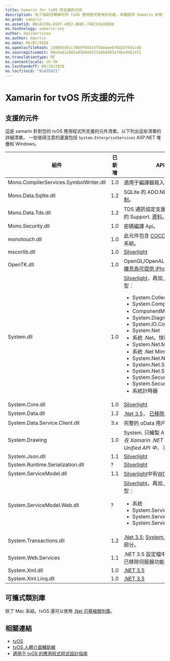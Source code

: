 ```yaml
---
title: Xamarin for tvOS 所支援的元件
description: 為了協助您瞭解可供 tvOS 應用程式使用的功能，本檔提供 Xamarin 針對 tvOS 開發所支援的元件清單。
ms.prod: xamarin
ms.assetid: 0B1ACF06-65FF-49E2-B6BC-7AEC55638ED8
ms.technology: xamarin-ios
author: davidortinau
ms.author: daortin
ms.date: 06/07/2016
ms.openlocfilehash: 138b65d51c7069f04433f5b4aee6f8d2b743ccdb
ms.sourcegitcommit: 00e6a61eb82ad5b0dd323d48d483a74bedd814f2
ms.translationtype: MT
ms.contentlocale: zh-TW
ms.lasthandoff: 09/29/2020
ms.locfileid: "91435021"
---
```

# <a name="assemblies-supported-by-xamarin-for-tvos"></a>Xamarin for tvOS 所支援的元件

## <a name="supported-assemblies"></a>支援的元件

這是 xamarin 針對您的 tvOS 應用程式所支援的元件清單。以下列出這些清單的詳細清單。  一些值得注意的遺漏包括 `System.EnterpriseServices` ASP.NET 堆疊和 Windows。

|組件|已新增|API 相容性|
|---|---|---|
|Mono.CompilerServices.SymbolWriter.dll|1.0|適用于編譯器寫入器。|
|Mono.Data.Sqlite.dll|1.2|SQLite 的 ADO.NET 提供者;請參閱 [限制](~/ios/data-cloud/system.data.md)。|
|Mono.Data.Tds.dll|1.2|TDS 通訊協定支援;適用于 [SqlClient](xref:System.Data.SqlClient) 中的 Support. [資料](~/ios/data-cloud/system.data.md)。|
|Mono.Security.dll|1.0|密碼編譯 Api。|
|monotouch.dll|1.0|此元件包含 [COCOATOUCH API 的 c #](/dotnet/api/?view=xamarinios-10.8)系結。|
|mscorlib.dll|1.0|[Silverlight](/previous-versions/windows/silverlight/dotnet-windows-silverlight/cc838194(v=vs.95))|
|OpenTK.dll|1.0|OpenGL/OpenAL 物件導向的 Api，已 [擴充為可提供 iPhone 裝置支援](xref:OpenGLES)。|
|System.dll|1.0|[Silverlight](/previous-versions/windows/silverlight/dotnet-windows-silverlight/cc838194(v=vs.95))，再加上下列命名空間的類型： <ul><li>System.Collections.Specialized</li> <li>System.ComponentModel</li> <li>ComponentModel 設計</li> <li>System.Diagnostics</li> <li>System.IO.Compression</li> <li>System.Net</li> <li>系統 .Net。快取</li> <li>System.Net.Mail</li> <li>系統 .Net Mime</li> <li>System.Net.NetworkInformation</li> <li>System.Net.Security</li> <li>System.Net.Sockets</li> <li>System.Security.Authentication</li> <li>System.Security.Cryptography</li> <li>系統計時器</li></ul>|
|System.Core.dll|1.0|[Silverlight](/previous-versions/windows/silverlight/dotnet-windows-silverlight/cc838194(v=vs.95))|
|System.Data.dll|1.2|[.Net 3.5](/previous-versions/ms229335(v=vs.100))， [已移除部分功能](~/ios/data-cloud/system.data.md)。|
|System.Data.Service.Client.dll|3.x|完整的 oData 用戶端。|
|System.Drawing|1.0|System. 只繪製 API-Classic API。<br />_在 Xamarin .NET 4.5 或行動架構的 Unified API 中，不支援「系統繪圖」。_|
|System.Json.dll|1.1|[Silverlight](/previous-versions/windows/silverlight/dotnet-windows-silverlight/cc838194(v=vs.95))|
|System.Runtime.Serialization.dll|?|[Silverlight](/previous-versions/windows/silverlight/dotnet-windows-silverlight/cc838194(v=vs.95))|
|System.ServiceModel.dll|1.1|[Silverlight](/previous-versions/windows/silverlight/dotnet-windows-silverlight/cc838194(v=vs.95))中有[WCF](../../../cross-platform/data-cloud/web-services/index.md)堆疊|
|System.ServiceModel.Web.dll|?|[Silverlight](/previous-versions/windows/silverlight/dotnet-windows-silverlight/cc838194(v=vs.95))，再加上下列命名空間的類型： <ul><li>系統</li><li>System.ServiceModel.Channels</li><li>System.ServiceModel.Description</li><li>System.ServiceModel.Web</li></ul>|
|System.Transactions.dll|1.2|[.Net 3.5](/previous-versions/ms229335(v=vs.100)); [System. Data](../../data-cloud/system.data.md) support 的一部分。|
|System.Web.Services|1.1|.NET 3.5 設定檔中的[基本 Web 服務](../../../cross-platform/data-cloud/web-services/index.md)，已移除伺服器功能。|
|System.Xml.dll|1.0|[.NET 3.5](/previous-versions/ms229335(v=vs.100))|
|System.Xml.Linq.dll|1.0|[.NET 3.5](/previous-versions/ms229335(v=vs.100))|

<a name="Summary"></a>

## <a name="portable-class-libraries"></a>可攜式類別庫

除了 Mac 系結，tvOS 還可以使用 [.Net 可移植類別庫](~/cross-platform/app-fundamentals/pcl.md)。

## <a name="related-links"></a>相關連結

- [tvOS](https://developer.apple.com/tvos/)
- [tvOS 人體介面輔助線](https://developer.apple.com/tvos/human-interface-guidelines/)
- [適用于 tvOS 的應用程式程式設計指南](https://developer.apple.com/library/prerelease/tvos/documentation/General/Conceptual/AppleTV_PG/)
